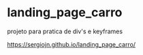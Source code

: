 # landing_page_carro
projeto para pratica de div's e keyframes 

https://sergiojn.github.io/landing_page_carro/



